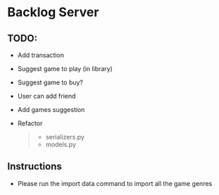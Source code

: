 # Backlog Server

## TODO:

- Add transaction

- Suggest game to play (in library)
- Suggest game to buy?

- User can add friend

- Add games suggestion

- Refactor
  > - serializers.py
  > - models.py

## Instructions

- Please run the import data command to import all the game genres

